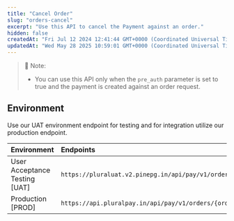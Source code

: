 ```yaml
---
title: "Cancel Order"
slug: "orders-cancel"
excerpt: "Use this API to cancel the Payment against an order."
hidden: false
createdAt: "Fri Jul 12 2024 12:41:44 GMT+0000 (Coordinated Universal Time)"
updatedAt: "Wed May 28 2025 10:59:01 GMT+0000 (Coordinated Universal Time)"
---
```

> 📘 Note:
> 
> - You can use this API only when the `pre_auth` parameter is set to true and the payment is created against an order request.

## Environment

Use our UAT environment endpoint for testing and for integration utilize our production endpoint.

| Environment                   | Endpoints                                                            |
| :---------------------------- | :------------------------------------------------------------------- |
| User Acceptance Testing [UAT] | `https://pluraluat.v2.pinepg.in/api/pay/v1/orders/{order_id}/cancel` |
| Production [PROD]             | `https://api.pluralpay.in/api/pay/v1/orders/{order_id}/cancel`       |
